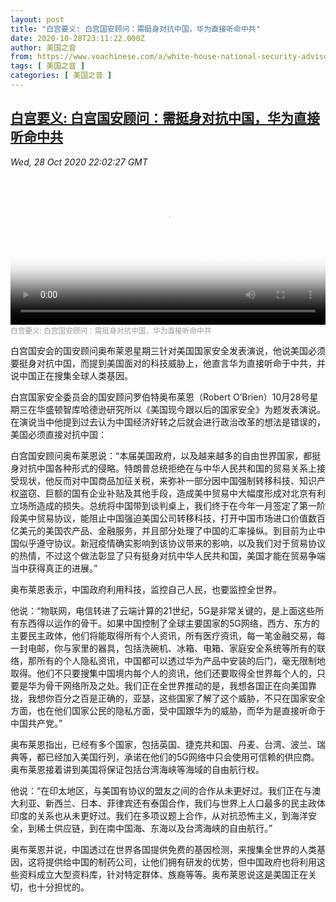 ```yaml
---
layout: post
title: "白宫要义: 白宫国安顾问：需挺身对抗中国，华为直接听命中共"
date: 2020-10-28T23:11:22.000Z
author: 美国之音
from: https://www.voachinese.com/a/white-house-national-security-advisor-need-to-stand-up-against-china-20201028/5639408.html
tags: [ 美国之音 ]
categories: [ 美国之音 ]
---
```

<!--1603926682000-->
[白宫要义: 白宫国安顾问：需挺身对抗中国，华为直接听命中共](https://www.voachinese.com/a/white-house-national-security-advisor-need-to-stand-up-against-china-20201028/5639408.html)
------

<div>
<div><i>Wed, 28 Oct 2020 22:02:27 GMT</i></div><video poster="https://images.weserv.nl?url=gdb.voanews.com/2d2e613b-15c3-4d96-a87e-fa5a81207afe_tv_r1_s_w900.jpg" src="https://av.voanews.com/Videoroot/Pangeavideo/2020/10/2/2d/2d2e613b-15c3-4d96-a87e-fa5a81207afe_240p.mp4" style="width:100%" controls></video><div><small style="color: #999;">白宫要义: 白宫国安顾问：需挺身对抗中国，华为直接听命中共</small></div><p>白宫国安会的国安顾问奥布莱恩星期三针对美国国家安全发表演说，他说美国必须要挺身对抗中国，而提到美国面对的科技威胁上，他直言华为直接听命于中共，并说中国正在搜集全球人类基因。</p><p>白宫国家安全委员会的国安顾问罗伯特奥布莱恩（Robert O’Brien）10月28号星期三在华盛顿智库哈德逊研究所以《美国现今跟以后的国家安全》为题发表演说。在演说当中他提到过去认为中国经济好转之后就会进行政治改革的想法是错误的，美国必须直接对抗中国：</p><p>白宫国安顾问奥布莱恩说：“本届美国政府，以及越来越多的自由世界国家，都挺身对抗中国各种形式的侵略。特朗普总统拒绝在与中华人民共和国的贸易关系上接受现状，他反而对中国商品加征关税，来弥补一部分因中国强制转移科技、知识产权盗窃、巨额的国有企业补贴及其他手段，造成美中贸易中大幅度形成对北京有利立场所造成的损失。总统将中国带到谈判桌上，我们终于在今年一月签定了第一阶段美中贸易协议，能阻止中国强迫美国公司转移科技，打开中国市场进口价值数百亿美元的美国农产品、金融服务，并且部分处理了中国的汇率操纵。到目前为止中国似乎遵守协议。新冠疫情确实影响到该协议带来的影响，以及我们对于贸易协议的热情，不过这个做法彰显了只有挺身对抗中华人民共和国，美国才能在贸易争端当中获得真正的进展。”</p><p>奥布莱恩表示，中国政府利用科技，监控自己人民，也要监控全世界。</p><p>他说：“物联网，电信转进了云端计算的21世纪，5G是非常关键的，是上面这些所有东西得以运作的骨干。如果中国控制了全球主要国家的5G网络，西方、东方的主要民主政体，他们将能取得所有个人资讯，所有医疗资讯，每一笔金融交易，每一封电邮，你与家里的器具，包括洗碗机、冰箱、电箱、家庭安全系统等所有的联络，那所有的个人隐私资讯，中国都可以透过华为产品中安装的后门，毫无限制地取得。他们不只要搜集中国境内每个人的资讯，他们还要取得全世界每个人的，只要是华为骨干网络所及之处。我们正在全世界推动的是，我想各国正在向美国靠拢，我想你百分之百是正确的，亚瑟，这些国家了解了这个威胁，不只在国家安全方面，也在他们国家公民的隐私方面，受中国跟华为的威胁，而华为是直接听命于中国共产党。”</p><p>奥布莱恩指出，已经有多个国家，包括英国、捷克共和国、丹麦、台湾、波兰、瑞典等，都已经加入美国行列，承诺在他们的5G网络中只会使用可信赖的供应商。奥布莱恩接着讲到美国将保证包括台湾海峡等海域的自由航行权。</p><p>他说：“在印太地区，与美国有协议的盟友之间的合作从未更好过。我们正在与澳大利亚、新西兰、日本、菲律宾还有泰国合作，我们与世界上人口最多的民主政体印度的关系也从未更好过。我们在多项议题上合作，从对抗恐怖主义，到海洋安全，到稀土供应链，到在南中国海、东海以及台湾海峡的自由航行。”</p><p>奥布莱恩并说，中国透过在世界各国提供免费的基因检测，来搜集全世界的人类基因，这将提供给中国的制药公司，让他们拥有研发的优势，但中国政府也将利用这些资料成立大型资料库，针对特定群体、族裔等等。奥布莱恩说这是美国正在关切，也十分担忧的。</p>
</div>
